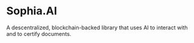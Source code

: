 # Sophia.AI
A descentralized, blockchain-backed library that uses AI to interact with and to certify documents. 
